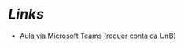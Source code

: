 # _Links_

- [Aula via Microsoft Teams (requer conta da UnB)](https://web.microsoftstream.com/video/ac0af74d-17c8-4be6-8d60-23a67d7fc5f2)
